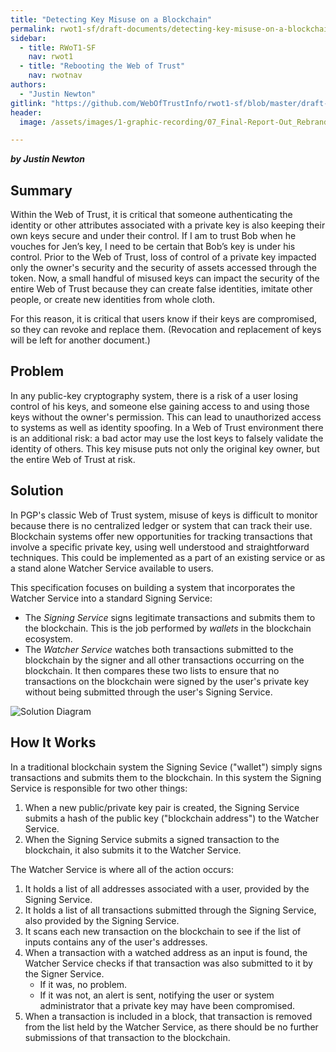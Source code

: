 ```yaml
---
title: "Detecting Key Misuse on a Blockchain"
permalink: rwot1-sf/draft-documents/detecting-key-misuse-on-a-blockchain/
sidebar:
  - title: RWoT1-SF
    nav: rwot1
  - title: "Rebooting the Web of Trust"
    nav: rwotnav
authors:
  - "Justin Newton"
gitlink: "https://github.com/WebOfTrustInfo/rwot1-sf/blob/master/draft-documents/detecting-key-misuse-on-a-blockchain.md"
header:
  image: /assets/images/1-graphic-recording/07_Final-Report-Out_Rebrand-WOT_2of2.jpg

---
```


***by Justin Newton***

## Summary

Within the Web of Trust, it is critical that someone authenticating the identity or other attributes associated with a private key is also keeping their own keys secure and under their control. If I am to trust Bob when he vouches for Jen’s key, I need to be certain that Bob’s key is under his control. Prior to the Web of Trust, loss of control of a private key impacted only the owner's security and the security of assets accessed through the token. Now, a small handful of misused keys can impact the security of the entire Web of Trust because they can create false identities, imitate other people, or create new identities from whole cloth. 

For this reason, it is critical that users know if their keys are compromised, so they can revoke and replace them.  (Revocation and replacement of keys will be left for another document.)

##  Problem
 
In any public-key cryptography system, there is a risk of a user losing control of his keys, and someone else gaining access to and using those keys without the owner's permission. This can lead to unauthorized access to systems as well as identity spoofing. In a Web of Trust environment there is an additional risk: a bad actor may use the lost keys to falsely validate the identity of others. This key misuse puts not only the original key owner, but the entire Web of Trust at risk.  

## Solution 

In PGP's classic Web of Trust system, misuse of keys is difficult to monitor because there is no centralized ledger or system that can track their use. Blockchain systems offer new opportunities for tracking transactions that involve a specific private key, using well understood and straightforward techniques. This could be implemented as a part of an existing service or as a stand alone Watcher Service available to users. 

This specification focuses on building a system that incorporates the Watcher Service into a standard Signing Service:

* The _Signing Service_ signs legitimate transactions and submits them to the blockchain. This is the job performed by _wallets_ in the blockchain ecosystem. 
* The _Watcher Service_ watches both transactions submitted to the blockchain by the signer and all other transactions occurring on the blockchain. It then compares these two lists to ensure that no transactions on the blockchain were signed by the user's private key without being submitted through the user's Signing Service.

![Solution Diagram](/event-documents/graphic-recording/07_Final%20Report%20Out_Rebrand%20WOT_2of2.jpg?raw=true)

## How It Works

In a traditional blockchain system the Signing Sevice ("wallet") simply signs transactions and submits them to the blockchain. In this system the Signing Service is responsible for two other things: 

1. When a new public/private key pair is created, the Signing Service submits a hash of the public key ("blockchain address") to the Watcher Service.
2. When the Signing Service submits a signed transaction to the blockchain, it also submits it to the Watcher Service.

The Watcher Service is where all of the action occurs:

1. It holds a list of all addresses associated with a user, provided by the Signing Service.
2. It holds a list of all transactions submitted through the Signing Service, also provided by the Signing Service.
3. It scans each new transaction on the blockchain to see if the list of inputs contains any of the user's addresses.
4. When a transaction with a watched address as an input is found, the Watcher Service checks if that transaction was also submitted to it by the Signer Service.
   * If it was, no problem.  
   * If it  was not, an alert is sent, notifying the user or system administrator that a private key may have been compromised.  
5. When a transaction is included in a block, that transaction is removed from the list held by the Watcher Service, as there should be no further submissions of that transaction to the blockchain.
